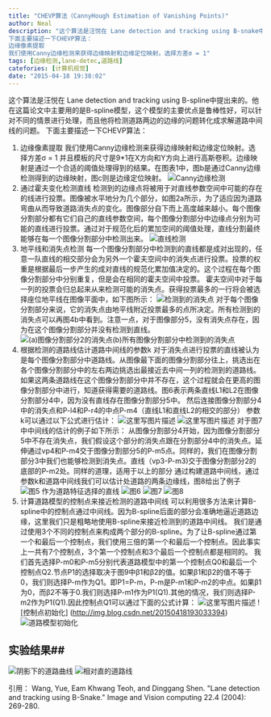 ```yaml
---
title: "CHEVP算法（CannyHough Estimation of Vanishing Points)"
author: Neal
description: "这个算法是汪悦在 Lane detection and tracking using B-snake中提出来的。他在这篇论文中主要用的是B-snake模型，这个模型的主要优点是鲁棒性好，可以针对不同的情景进行处理，而且他将检测道路两边的边缘的问题转化成求解道路中间线的问题。 
下面主要描述一下CHEVP算法：
边缘像素提取 
我们使用Canny边缘检测来获得边缘映射和边缘定位映射。选择方差σ = 1"
tags: [边缘检测,lane-detec,道路线]
catefories: [计算机视觉]
date: "2015-04-18 19:38:02"
---
```

这个算法是汪悦在 Lane detection and tracking using B-spline中提出来的。他在这篇论文中主要用的是B-spline模型，这个模型的主要优点是鲁棒性好，可以针对不同的情景进行处理，而且他将检测道路两边的边缘的问题转化成求解道路中间线的问题。
下面主要描述一下CHEVP算法：

 1. 边缘像素提取
 我们使用Canny边缘检测来获得边缘映射和边缘定位映射。选择方差σ = 1 并且模板的尺寸是9*1在X方向和Y方向上进行高斯卷积。边缘映射是通过一个合适的阈值处理得到的结果。在图表1中，图b是通过Canny边缘检测得到的边缘映射，图c则是边缘定位映射。
 ![Canny边缘检测](http://img.blog.csdn.net/20150418181001947)
 2. 通过霍夫变化检测直线
 检测到的边缘点将被用于对直线参数空间中可能的存在的线进行投票。图像被水平地分为几个部分，如图2a所示，为了适应因为道路弯曲从而导致道路消失点的变化。图像部分自下而上高度越来越小。每个图像分割部分都有它们自己的直线参数空间，每个图像分割部分中边缘点分别为可能的直线进行投票。通过对于规范化后的累加空间的阈值处理，直线分割最终能够在每一个图像分割部分中检测出来。
 ![直线检测](http://img.blog.csdn.net/20150418182703265)
 3. 地平线和消失点检测
 每一个图像分割部分中检测到的直线都是成对出现的，任意一队直线的相交部分会为另外一个霍夫空间中的消失点进行投票。投票的权重是根据最后一步产生的成对直线的规范化累加值决定的。这个过程在每个图像分割部分中分别重复，但是会在相同的霍夫空间中投票。
 霍夫空间中对于每一列的投票会归总起来从来检测可能的消失点。获得投票最多的一行将会被选择座位地平线在图像平面中，如下图所示：
 ![检测到的消失点](http://img.blog.csdn.net/20150418183150284)
 对于每个图像分割部分来说，它的消失点由地平线附近投票最多的点所决定。所有检测到的消失点可以再图4b中看到。注意一点，对于图像部分5，没有消失点存在，因为在这个图像分割部分并没有检测到直线。
 ![(a)图像分割部分2的消失点(b)所有图像分割部分中检测到的消失点](http://img.blog.csdn.net/20150418183707651)
 4. 根据检测的道路线估计道路中间线的参数k
 对于消失点进行投票的直线被认为是每个图像分割部分中道路线。从图像最下面的图像分割部分往上，挑选出在各个图像分割部分中的左右两边挑选出最接近去中间一列的检测到的道路线。如果这两条道路线在这个图像分割部分中并不存在，这个过程就会在更高的图像分割部分中进行，知道获得需要的道路线。图6表示两条直线L1和L2在图像分割部分4中，因为没有直线存在图像分割部分5中。
 然后连接图像分割部分4中的消失点和P-l4和P-r4的中点P-m4（直线L1和直线L2的相交的部分）
参数k可以通过以下公式进行估计：
![这里写图片描述](http://img.blog.csdn.net/20150418190012674)
![这里写图片描述](http://img.blog.csdn.net/20150418185932872)
对于图7中中间线的估计的例子如下所示：
从图像分割部分4开始，因为图像分割部分5中不存在消失点，我们假设这个部分的消失点跟在分割部分4中的消失点。延伸通过vp4和P-m4交于图像分割部分5的P-m5点。同样的，我们在图像分割部分3中我们也能够检测到消失点。直线（vp3-P-m3)交于图像分割部分2的底部的P-m2处。同样的道理，适用于以上的部分
通过构建道路中间线，通过参数k和道路中间线我们可以估计处道路的两条边缘线，图8给出了例子
![图5 作为道路特征选择的直线](http://img.blog.csdn.net/20150418190952200)
![图6](http://img.blog.csdn.net/20150418191106768)
![图7](http://img.blog.csdn.net/20150418191144348)
![图8](http://img.blog.csdn.net/20150418191050568)
 5. 计算道路模型的控制点来接近检测的道路中间线
 可以利用很多方法来计算B-spline中的控制点通过中间线。因为B-spline后面的部分会准确地逼近道路边缘，这里我们只是粗略地使用B-spline来接近检测到的道路中间线。
 我们是通过使用3个不同的控制点来构成两个部分的B-spline。为了让B-spline通过第一个和最后一个控制点，我们使用三倍的第一个和最后一个控制点。因此事实上一共有7个控制点，3个第一个控制点和3个最后一个控制点都是相同的。
 我们首先选择P-m0和P-m5分别代表道路模型中的第一个控制点Q0和最后一个控制点Q2.节点P1的选择取决于图9中β1和β2的值。如果β1和β2的值不等于0，我们则选择P-m作为Q1。即P1=P-m，P-m是P-m1和P-m2的中点。如果β1为0，而β2不等于0.我们则选择P-m1作为P1(Q1).其他的情况，我们则选择P-m2作为P1(Q1).因此控制点Q1可以通过下面的公式计算：
 ![这里写图片描述](http://img.blog.csdn.net/20150418192950119)
 ![控制点初始化]
 (http://img.blog.csdn.net/20150418193033394)![道路模型初始化](http://img.blog.csdn.net/20150418193239246)
 ## 实验结果##
 ![阴影下的道路曲线](http://img.blog.csdn.net/20150418193506058)
 ![相对直的道路线](http://img.blog.csdn.net/20150418193433213)



引用：
Wang, Yue, Eam Khwang Teoh, and Dinggang Shen. "Lane detection and tracking using B-Snake." Image and Vision computing 22.4 (2004): 269-280.